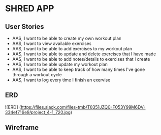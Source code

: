   # SHRED APP

 ## User Stories
   - AAS, I want to be able to create my own workout plan 
   - AAS, I want to view available exercises
   - AAS, I want to be able to add exercises to my workout plan 
   - AAS, I want to be able to update and delete exercises that I have made
   - AAS, I want to be able to add notes/details to exercises that I create
   - AAS, I want to be able update my workout plan
   - AAS, I want to be able to keep track of how many times I've gone through a workout cycle
   - AAS, I want to log every time I finish an exervise


## ERD
![ERD] (https://files.slack.com/files-tmb/T0351JZQ0-F053Y99M6DV-334ef716e9/project_4-1_720.jpg)

## Wireframe

